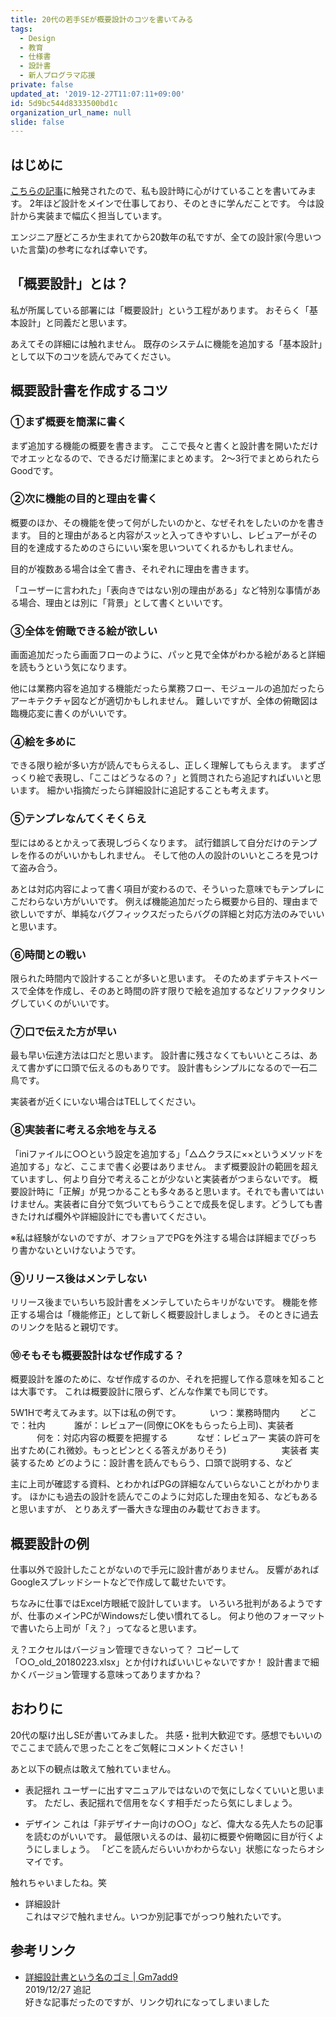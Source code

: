 ```yaml
---
title: 20代の若手SEが概要設計のコツを書いてみる
tags:
  - Design
  - 教育
  - 仕様書
  - 設計書
  - 新人プログラマ応援
private: false
updated_at: '2019-12-27T11:07:11+09:00'
id: 5d9bc544d8333500bd1c
organization_url_name: null
slide: false
---
```

## はじめに

[こちらの記事](https://qiita.com/y-some/items/90651c1e27f7798f87c6)に触発されたので、私も設計時に心がけていることを書いてみます。
2年ほど設計をメインで仕事しており、そのときに学んだことです。
今は設計から実装まで幅広く担当しています。

エンジニア歴どころか生まれてから20数年の私ですが、全ての設計家(今思いついた言葉)の参考になれば幸いです。

## 「概要設計」とは？

私が所属している部署には「概要設計」という工程があります。
おそらく「基本設計」と同義だと思います。

あえてその詳細には触れません。
既存のシステムに機能を追加する「基本設計」として以下のコツを読んでみてください。

## 概要設計書を作成するコツ

### ①まず概要を簡潔に書く

まず追加する機能の概要を書きます。
ここで長々と書くと設計書を開いただけでオエッとなるので、できるだけ簡潔にまとめます。
2〜3行でまとめられたらGoodです。

### ②次に機能の目的と理由を書く

概要のほか、その機能を使って何がしたいのかと、なぜそれをしたいのかを書きます。
目的と理由があると内容がスッと入ってきやすいし、レビュアーがその目的を達成するためのさらにいい案を思いついてくれるかもしれません。

目的が複数ある場合は全て書き、それぞれに理由を書きます。

「ユーザーに言われた」「表向きではない別の理由がある」など特別な事情がある場合、理由とは別に「背景」として書くといいです。

### ③全体を俯瞰できる絵が欲しい

画面追加だったら画面フローのように、パッと見で全体がわかる絵があると詳細を読もうという気になります。

他には業務内容を追加する機能だったら業務フロー、モジュールの追加だったらアーキテクチャ図などが適切かもしれません。
難しいですが、全体の俯瞰図は臨機応変に書くのがいいです。

### ④絵を多めに

できる限り絵が多い方が読んでもらえるし、正しく理解してもらえます。
まずざっくり絵で表現し、「ここはどうなるの？」と質問されたら追記すればいいと思います。
細かい指摘だったら詳細設計に追記することも考えます。

### ⑤テンプレなんてくそくらえ

型にはめるとかえって表現しづらくなります。
試行錯誤して自分だけのテンプレを作るのがいいかもしれません。
そして他の人の設計のいいところを見つけて盗み合う。

あとは対応内容によって書く項目が変わるので、そういった意味でもテンプレにこだわらない方がいいです。
例えば機能追加だったら概要から目的、理由まで欲しいですが、単純なバグフィックスだったらバグの詳細と対応方法のみでいいと思います。

### ⑥時間との戦い

限られた時間内で設計することが多いと思います。
そのためまずテキストベースで全体を作成し、そのあと時間の許す限りで絵を追加するなどリファクタリングしていくのがいいです。

### ⑦口で伝えた方が早い

最も早い伝達方法は口だと思います。
設計書に残さなくてもいいところは、あえて書かずに口頭で伝えるのもありです。
設計書もシンプルになるので一石二鳥です。

実装者が近くにいない場合はTELしてください。

### ⑧実装者に考える余地を与える

「iniファイルに○○という設定を追加する」「△△クラスに××というメソッドを追加する」など、ここまで書く必要はありません。
まず概要設計の範囲を超えていますし、何より自分で考えることが少ないと実装者がつまらないです。
概要設計時に「正解」が見つかることも多々あると思います。それでも書いてはいけません。実装者に自分で気づいてもらうことで成長を促します。どうしても書きたければ欄外や詳細設計にでも書いてください。

※私は経験がないのですが、オフショアでPGを外注する場合は詳細までびっちり書かないといけないようです。

### ⑨リリース後はメンテしない

リリース後までいちいち設計書をメンテしていたらキリがないです。
機能を修正する場合は「機能修正」として新しく概要設計しましょう。
そのときに過去のリンクを貼ると親切です。

### ⑩そもそも概要設計はなぜ作成する？

概要設計を誰のために、なぜ作成するのか、それを把握して作る意味を知ることは大事です。
これは概要設計に限らず、どんな作業でも同じです。

5W1Hで考えてみます。以下は私の例です。
　　　いつ：業務時間内
　　どこで：社内
　　　誰が：レビュアー(同僚にOKをもらったら上司)、実装者
　　　何を：対応内容の概要を把握する
　　　なぜ：レビュアー 実装の許可を出すため(これ微妙。もっとピンとくる答えがありそう)
　　　　　　実装者 実装するため
どのように：設計書を読んでもらう、口頭で説明する、など

主に上司が確認する資料、とわかればPGの詳細なんていらないことがわかります。
ほかにも過去の設計を読んでこのように対応した理由を知る、などもあると思いますが、
とりあえず一番大きな理由のみ載せておきます。

## 概要設計の例

仕事以外で設計したことがないので手元に設計書がありません。
反響があればGoogleスプレッドシートなどで作成して載せたいです。

ちなみに仕事ではExcel方眼紙で設計しています。
いろいろ批判があるようですが、仕事のメインPCがWindowsだし使い慣れてるし。
何より他のフォーマットで書いたら上司が「え？」ってなると思います。

え？エクセルはバージョン管理できないって？
コピーして「○○_old_20180223.xlsx」とか付ければいいじゃないですか！
設計書まで細かくバージョン管理する意味ってありますかね？

## おわりに

20代の駆け出しSEが書いてみました。
共感・批判大歓迎です。感想でもいいのでここまで読んで思ったことをご気軽にコメントください！

あと以下の観点は敢えて触れていません。

- 表記揺れ
ユーザーに出すマニュアルではないので気にしなくていいと思います。
ただし、表記揺れで信用をなくす相手だったら気にしましょう。

- デザイン
これは「非デザイナー向けの○○」など、偉大なる先人たちの記事を読むのがいいです。
最低限いえるのは、最初に概要や俯瞰図に目が行くようにしましょう。
「どこを読んだらいいかわからない」状態になったらオシマイです。

触れちゃいましたね。笑

- 詳細設計  
これはマジで触れません。いつか別記事でがっつり触れたいです。

## 参考リンク

- [詳細設計書という名のゴミ | Gm7add9](https://gm7add9.wordpress.com/2012/11/30/詳細設計書/)  
2019/12/27 追記  
好きな記事だったのですが、リンク切れになってしまいました
